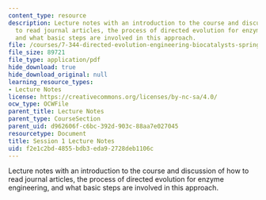 ```yaml
---
content_type: resource
description: Lecture notes with an introduction to the course and discussion of how
  to read journal articles, the process of directed evolution for enzyme engineering,
  and what basic steps are involved in this approach.
file: /courses/7-344-directed-evolution-engineering-biocatalysts-spring-2008/f2e1c2bd4855bdb3eda92728deb1106c_ses1_ln.pdf
file_size: 89721
file_type: application/pdf
hide_download: true
hide_download_original: null
learning_resource_types:
- Lecture Notes
license: https://creativecommons.org/licenses/by-nc-sa/4.0/
ocw_type: OCWFile
parent_title: Lecture Notes
parent_type: CourseSection
parent_uid: d962606f-c6bc-392d-903c-88aa7e027045
resourcetype: Document
title: Session 1 Lecture Notes
uid: f2e1c2bd-4855-bdb3-eda9-2728deb1106c
---
```

Lecture notes with an introduction to the course and discussion of how to read journal articles, the process of directed evolution for enzyme engineering, and what basic steps are involved in this approach.